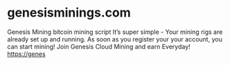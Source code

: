 # genesisminings.com
Genesis Mining bitcoin mining script
It’s super simple - Your mining rigs are already set up and running. As soon as you register your your account, you can start mining! Join Genesis Cloud Mining and earn Everyday!
[https://genes](https://genesisminings.com/)
